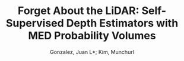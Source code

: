 ---
paperId: 39
author: Gonzalez, Juan L*; Kim, Munchurl
publicationauthor: Gonzalez, J. L. et al.
title: "Forget About the LiDAR: Self-Supervised Depth Estimators with MED Probability Volumes"
pitch: https://slideslive.com/38942458/forget-about-the-lidar-selfsupervised-depth-estimators-with-med-probability-volumes?ref=folder-65639
pdf: gonzalezbello_longpresentation_39.pdf
poster: gonzalezbello_longpresentation_39.png
alt: --
type: Oral
topic: Deep Learning
link: https://research.latinxinai.org/papers/neurips/2020/pdf/gonzalezbello_longpresentation_39.pdf
conference: neurips
year: 2020
tags: neurips-2020
location: Virtual
---